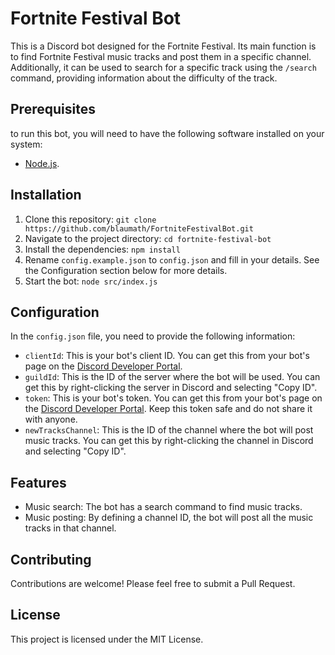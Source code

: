 # Fortnite Festival Bot

This is a Discord bot designed for the Fortnite Festival. Its main function is to find Fortnite Festival music tracks and post them in a specific channel. Additionally, it can be used to search for a specific track using the `/search` command, providing information about the difficulty of the track.

## Prerequisites

to run this bot, you will need to have the following software installed on your system:

- [Node.js](https://nodejs.org/en/download/).


## Installation

1. Clone this repository: `git clone https://github.com/blaumath/FortniteFestivalBot.git`
2. Navigate to the project directory: `cd fortnite-festival-bot`
3. Install the dependencies: `npm install`
4. Rename `config.example.json` to `config.json` and fill in your details. See the Configuration section below for more details.
5. Start the bot: `node src/index.js`

## Configuration

In the `config.json` file, you need to provide the following information:

- `clientId`: This is your bot's client ID. You can get this from your bot's page on the [Discord Developer Portal](https://discord.com/developers/applications).
- `guildId`: This is the ID of the server where the bot will be used. You can get this by right-clicking the server in Discord and selecting "Copy ID".
- `token`: This is your bot's token. You can get this from your bot's page on the [Discord Developer Portal](https://discord.com/developers/applications). Keep this token safe and do not share it with anyone.
- `newTracksChannel`: This is the ID of the channel where the bot will post music tracks. You can get this by right-clicking the channel in Discord and selecting "Copy ID".

## Features
- Music search: The bot has a search command to find music tracks.
- Music posting: By defining a channel ID, the bot will post all the music tracks in that channel.

## Contributing

Contributions are welcome! Please feel free to submit a Pull Request.

## License

This project is licensed under the MIT License.
